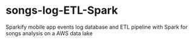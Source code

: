 # songs-log-ETL-Spark
Sparkify mobile app events log database and ETL pipeline with Spark for songs analysis on a AWS data lake
